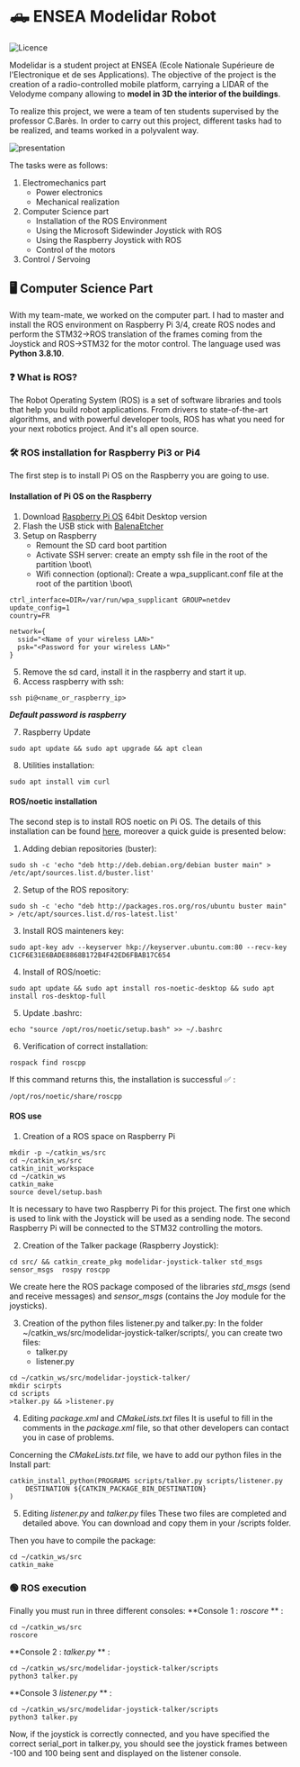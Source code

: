 # :pickup_truck: ENSEA Modelidar Robot

![Licence](https://img.shields.io/github/license/bryanguerineau/modelidar-ensea?style=plastic)

Modelidar is a student project at ENSEA (Ecole Nationale Supérieure de l'Electronique et de ses Applications). The objective of the project is the creation of a radio-controlled mobile platform, carrying a LIDAR of the Velodyme company allowing to **model in 3D the interior of the buildings**.

To realize this project, we were a team of ten students supervised by the professor C.Barès. In order to carry out this project, different tasks had to be realized, and teams worked in a polyvalent way.

![presentation](https://user-images.githubusercontent.com/96022647/173254152-1d3c968e-84c0-44fe-88cd-a94229d2f3c5.png)

The tasks were as follows: 
1. Electromechanics part
   - Power electronics
   - Mechanical realization
2. Computer Science part
   - Installation of the ROS Environment
   - Using the Microsoft Sidewinder Joystick with ROS
   - Using the Raspberry Joystick with ROS
   - Control of the motors
3. Control / Servoing

## :desktop_computer: Computer Science Part

With my team-mate, we worked on the computer part. I had to master and install the ROS environment on Raspberry Pi 3/4, create ROS nodes and perform the STM32->ROS translation of the frames coming from the Joystick and ROS->STM32 for the motor control. The language used was **Python 3.8.10**.

### :question: What is ROS?

The Robot Operating System (ROS) is a set of software libraries and tools that help you build robot applications. From drivers to state-of-the-art algorithms, and with powerful developer tools, ROS has what you need for your next robotics project. And it's all open source.

### :hammer_and_wrench: ROS installation for Raspberry Pi3 or Pi4

The first step is to install Pi OS on the Raspberry you are going to use.

#### Installation of Pi OS on the Raspberry
1. Download [Raspberry Pi OS](https://www.raspberrypi.com/software/operating-systems/#raspberry-pi-os-64-bit) 64bit Desktop version
2. Flash the USB stick with [BalenaEtcher](https://www.balena.io/etcher/)
3. Setup on Raspberry
   - Remount the SD card boot partition
   - Activate SSH server: create an empty ssh file in the root of the partition \boot\
   - Wifi connection (optional): Create a wpa_supplicant.conf file at the root of the partition \boot\

```
ctrl_interface=DIR=/var/run/wpa_supplicant GROUP=netdev
update_config=1
country=FR

network={
  ssid="<Name of your wireless LAN>"
  psk="<Password for your wireless LAN>"
}
```
5. Remove the sd card, install it in the raspberry and start it up.
6. Access raspberry with ssh:
```
ssh pi@<name_or_raspberry_ip>
```
***Default password is raspberry***

7. Raspberry Update
```
sudo apt update && sudo apt upgrade && apt clean
```
8. Utilities installation:
```
sudo apt install vim curl
```

#### ROS/noetic installation
The second step is to install ROS noetic on Pi OS. The details of this installation can be found [here](http://wiki.ros.org/noetic/Installation/Ubuntu), moreover a quick guide is presented below: 
1. Adding debian repositories (buster):
```
sudo sh -c 'echo "deb http://deb.debian.org/debian buster main" > /etc/apt/sources.list.d/buster.list'
```
2. Setup of the ROS repository:
```
sudo sh -c 'echo "deb http://packages.ros.org/ros/ubuntu buster main" > /etc/apt/sources.list.d/ros-latest.list'
```
3. Install ROS mainteners key:
```
sudo apt-key adv --keyserver hkp://keyserver.ubuntu.com:80 --recv-key C1CF6E31E6BADE8868B172B4F42ED6FBAB17C654
```
4. Install of ROS/noetic:
```
sudo apt update && sudo apt install ros-noetic-desktop && sudo apt install ros-desktop-full
```
5. Update .bashrc:
```
echo "source /opt/ros/noetic/setup.bash" >> ~/.bashrc
```
6. Verification of correct installation:
```
rospack find roscpp
```
If this command returns this, the installation is successful :white_check_mark: :
```
/opt/ros/noetic/share/roscpp
```

#### ROS use
1. Creation of a ROS space on Raspberry Pi
```
mkdir -p ~/catkin_ws/src
cd ~/catkin_ws/src
catkin_init_workspace
cd ~/catkin_ws
catkin_make
source devel/setup.bash
```

It is necessary to have two Raspberry Pi for this project. The first one which is used to link with the Joystick will be used as a sending node. The second Raspberry Pi will be connected to the STM32 controlling the motors.

2. Creation of the Talker package (Raspberry Joystick):
```
cd src/ && catkin_create_pkg modelidar-joystick-talker std_msgs sensor_msgs  rospy roscpp
```
We create here the ROS package composed of the libraries *std_msgs* (send and receive messages) and *sensor_msgs* (contains the Joy module for the joysticks).

3. Creation of the python files listener.py and talker.py:
In the folder ~/catkin_ws/src/modelidar-joystick-talker/scripts/, you can create two files: 
   - talker.py
   - listener.py
```
cd ~/catkin_ws/src/modelidar-joystick-talker/
mkdir scirpts
cd scripts
>talker.py && >listener.py
```

4. Editing *package.xml* and *CMakeLists.txt* files
It is useful to fill in the comments in the *package.xml* file, so that other developers can contact you in case of problems. 

Concerning the *CMakeLists.txt* file, we have to add our python files in the Install part: 
```
catkin_install_python(PROGRAMS scripts/talker.py scripts/listener.py
	DESTINATION ${CATKIN_PACKAGE_BIN_DESTINATION}
)
```
5. Editing *listener.py* and *talker.py* files
These two files are completed and detailed above. You can download and copy them in your /scripts folder.

Then you have to compile the package:
```
cd ~/catkin_ws/src
catkin_make
```

### :green_circle: ROS execution
Finally you must run in three different consoles: 
**Console 1 : *roscore* ** : 
```
cd ~/catkin_ws/src
roscore
```
**Console 2 : *talker.py* ** : 
```
cd ~/catkin_ws/src/modelidar-joystick-talker/scripts
python3 talker.py
```
**Console 3 *listener.py* ** : 
```
cd ~/catkin_ws/src/modelidar-joystick-talker/scripts
python3 talker.py
```
Now, if the joystick is correctly connected, and you have specified the correct serial_port in talker.py, you should see the joystick frames between -100 and 100 being sent and displayed on the listener console.


